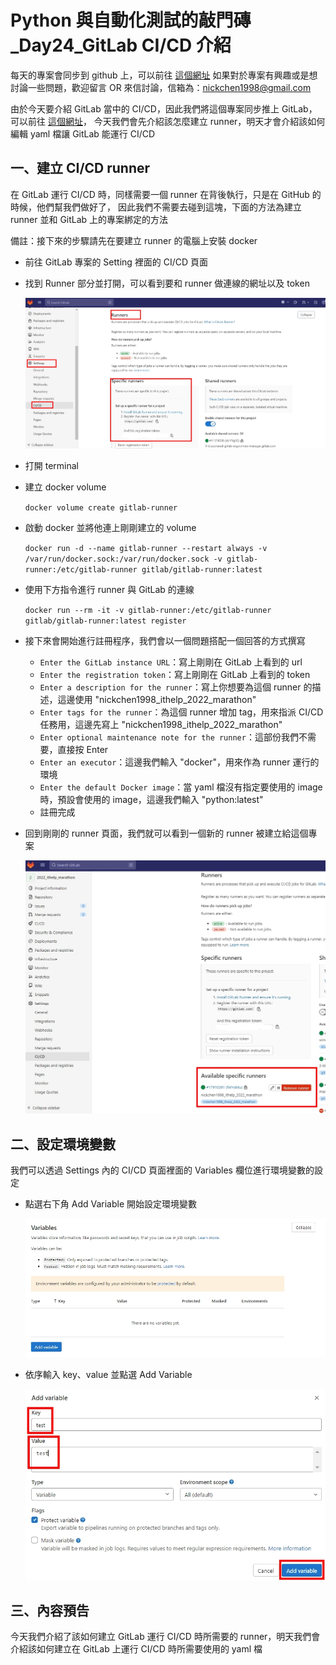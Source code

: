 # Python 與自動化測試的敲門磚_Day24_GitLab CI/CD 介紹

每天的專案會同步到 github 上，可以前往 [這個網址](https://github.com/nickchen1998/2022_ithelp_marathon)
如果對於專案有興趣或是想討論一些問題，歡迎留言 OR 來信討論，信箱為：nickchen1998@gmail.com

由於今天要介紹 GitLab 當中的 CI/CD，因此我們將這個專案同步推上 GitLab，
可以前往 [這個網址](https://gitlab.com/nickchen1998/2022_ithelp_marathon)，
今天我們會先介紹該怎麼建立 runner，明天才會介紹該如何編輯 yaml 檔讓 GitLab 能運行 CI/CD

## 一、建立 CI/CD runner
在 GitLab 運行 CI/CD 時，同樣需要一個 runner 在背後執行，只是在 GitHub 的時候，他們幫我們做好了，
因此我們不需要去碰到這塊，下面的方法為建立 runner 並和 GitLab 上的專案綁定的方法

備註：接下來的步驟請先在要建立 runner 的電腦上安裝 docker

- 前往 GitLab 專案的 Setting 裡面的 CI/CD 頁面
- 找到 Runner 部分並打開，可以看到要和 runner 做連線的網址以及 token

    ![img](img/token.jpg)

- 打開 terminal
- 建立 docker volume

  `docker volume create gitlab-runner`

- 啟動 docker 並將他連上剛剛建立的 volume

  `docker run -d --name gitlab-runner --restart always -v /var/run/docker.sock:/var/run/docker.sock -v gitlab-runner:/etc/gitlab-runner gitlab/gitlab-runner:latest`

- 使用下方指令進行 runner 與 GitLab 的連線

  `docker run --rm -it -v gitlab-runner:/etc/gitlab-runner gitlab/gitlab-runner:latest register`

- 接下來會開始進行註冊程序，我們會以一個問題搭配一個回答的方式撰寫
  - `Enter the GitLab instance URL`：寫上剛剛在 GitLab 上看到的 url
  - `Enter the registration token`：寫上剛剛在 GitLab 上看到的 token
  - `Enter a description for the runner`：寫上你想要為這個 runner 的描述，這邊使用 "nickchen1998_ithelp_2022_marathon"
  - `Enter tags for the runner`：為這個 runner 增加 tag，用來指派 CI/CD 任務用，這邊先寫上 "nickchen1998_ithelp_2022_marathon"
  - `Enter optional maintenance note for the runner`：這部份我們不需要，直接按 Enter
  - `Enter an executor`：這邊我們輸入 "docker"，用來作為 runner 運行的環境
  - `Enter the default Docker image`：當 yaml 檔沒有指定要使用的 image 時，預設會使用的 image，這邊我們輸入 "python:latest"
  - 註冊完成

- 回到剛剛的 runner 頁面，我們就可以看到一個新的 runner 被建立給這個專案

  ![img](img/success_runner.jpg)

## 二、設定環境變數
我們可以透過 Settings 內的 CI/CD 頁面裡面的 Variables 欄位進行環境變數的設定

- 點選右下角 Add Variable 開始設定環境變數

  ![img](img/env.jpg)

- 依序輸入 key、value 並點選 Add Variable

  ![img](img/add_env.jpg)

## 三、內容預告
今天我們介紹了該如何建立 GitLab 運行 CI/CD 時所需要的 runner，明天我們會介紹該如何建立在 GitLab 上運行 CI/CD 時所需要使用的 yaml 檔